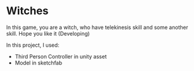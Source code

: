 # Witches
In this game, you are a witch, who have telekinesis skill and some another skill. Hope you like it (Developing)

In this project, I used:
- Third Person Controller in unity asset 
- Model in sketchfab
